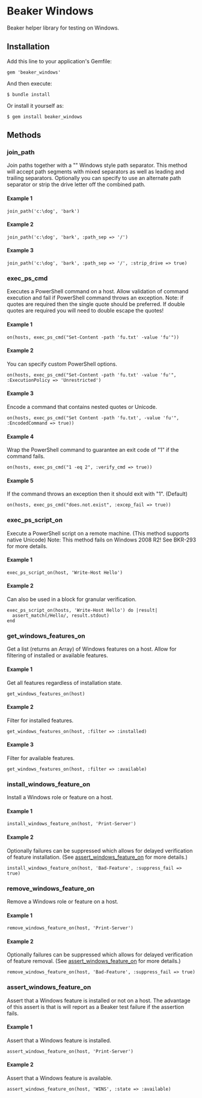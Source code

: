 # Beaker Windows

Beaker helper library for testing on Windows.

## Installation

Add this line to your application's Gemfile:

    gem 'beaker_windows'

And then execute:

    $ bundle install

Or install it yourself as:

    $ gem install beaker_windows

## Methods

### join_path

Join paths together with a "\" Windows style path separator. This method will
accept path segments with mixed separators as well as leading and trailing
separators. Optionally you can specify to use an alternate path separator or
strip the drive letter off the combined path.

#### Example 1

    join_path('c:\dog', 'bark')

#### Example 2

    join_path('c:\dog', 'bark', :path_sep => '/')

#### Example 3

    join_path('c:\dog', 'bark', :path_sep => '/', :strip_drive => true)

### exec_ps_cmd

Executes a PowerShell command on a host. Allow validation of command execution
and fail if PowerShell command throws an exception. Note: if quotes are
required then the single quote should be preferred. If double quotes are
required you will need to double escape the quotes!

#### Example 1

    on(hosts, exec_ps_cmd("Set-Content -path 'fu.txt' -value 'fu'"))

#### Example 2

You can specify custom PowerShell options.

    on(hosts, exec_ps_cmd("Set-Content -path 'fu.txt' -value 'fu'", :ExecutionPolicy => 'Unrestricted')

#### Example 3

Encode a command that contains nested quotes or Unicode.

    on(hosts, exec_ps_cmd("Set Content -path 'fu.txt', -value 'fu'", :EncodedCommand => true))

#### Example 4

Wrap the PowerShell command to guarantee an exit code of "1" if the command fails.

    on(hosts, exec_ps_cmd("1 -eq 2", :verify_cmd => true))

#### Example 5

If the command throws an exception then it should exit with "1". (Default)

    on(hosts, exec_ps_cmd("does.not.exist", :excep_fail => true))

### exec_ps_script_on

Execute a PowerShell script on a remote machine. (This method supports native
Unicode) Note: This method fails on Windows 2008 R2! See BKR-293 for more details.

#### Example 1

    exec_ps_script_on(host, 'Write-Host Hello')

#### Example 2

Can also be used in a block for granular verification.

    exec_ps_script_on(hosts, 'Write-Host Hello') do |result|
      assert_match(/Hello/, result.stdout)
    end

### get_windows_features_on

Get a list (returns an Array) of Windows features on a host. Allow for
filtering of installed or available features.

#### Example 1

Get all features regardless of installation state.

    get_windows_features_on(host)

#### Example 2

Filter for installed features.

    get_windows_features_on(host, :filter => :installed)

#### Example 3

Filter for available features.

    get_windows_features_on(host, :filter => :available)

### install_windows_feature_on

Install a Windows role or feature on a host.

#### Example 1

    install_windows_feature_on(host, 'Print-Server')

#### Example 2

Optionally failures can be suppressed which allows for delayed verification
of feature installation. (See
[assert_windows_feature_on](#assert_windows_feature_on) for more details.)

    install_windows_feature_on(host, 'Bad-Feature', :suppress_fail => true)

### remove_windows_feature_on

Remove a Windows role or feature on a host.

#### Example 1

    remove_windows_feature_on(host, 'Print-Server')

#### Example 2

Optionally failures can be suppressed which allows for delayed verification
of feature removal. (See
[assert_windows_feature_on](#assert_windows_feature_on) for more details.)

    remove_windows_feature_on(host, 'Bad-Feature', :suppress_fail => true)

### assert_windows_feature_on

Assert that a Windows feature is installed or not on a host. The advantage
of this assert is that is will report as a Beaker test failure if the
assertion fails.

#### Example 1

Assert that a Windows feature is installed.

    assert_windows_feature_on(host, 'Print-Server')

#### Example 2

Assert that a Windows feature is available.

    assert_windows_feature_on(host, 'WINS', :state => :available)
